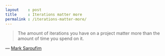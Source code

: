 ```yaml
---
layout    : post
title     : Iterations matter more
permalink : /iterations-matter-more/
---
```


> The amount of iterations you have on a project matter more than the amount of
> time you spend on it.

&mdash; [Mark Saroufim](https://www.youtube.com/watch?v=5Ldn_nCPNNQ)
